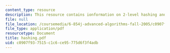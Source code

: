 ```yaml
---
content_type: resource
description: This resource contains ionformation on 2-level hashing and problem formulation.
file: null
file_location: /coursemedia/6-854j-advanced-algorithms-fall-2005/c0907f937515c1c6ce95775d6f3f4adb_hashing.pdf
file_type: application/pdf
resourcetype: Document
title: hashing.pdf
uid: c0907f93-7515-c1c6-ce95-775d6f3f4adb
---
```

